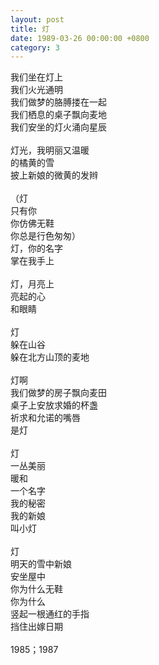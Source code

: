 ```yaml
---
layout: post
title: 灯
date: 1989-03-26 00:00:00 +0800
category: 3
---
```


我们坐在灯上<br>
我们火光通明<br>
我们做梦的胳膊搂在一起<br>
我们栖息的桌子飘向麦地<br>
我们安坐的灯火涌向星辰<br>
<br>
灯光，我明丽又温暖<br>
的橘黄的雪<br>
披上新娘的微黄的发辫<br>
<br>
（灯<br>
只有你<br>
你仿佛无鞋<br>
你总是行色匆匆）<br>
灯，你的名字<br>
掌在我手上<br>
<br>
灯，月亮上<br>
亮起的心<br>
和眼睛<br>
<br>
灯<br>
躲在山谷<br>
躲在北方山顶的麦地<br>
<br>
灯啊<br>
我们做梦的房子飘向麦田<br>
桌子上安放求婚的杯盏<br>
祈求和允诺的嘴唇<br>
是灯<br>
<br>
灯<br>
一丛美丽<br>
暖和<br>
一个名字<br>
我的秘密<br>
我的新娘<br>
叫小灯<br>
<br>
灯<br>
明天的雪中新娘<br>
安坐屋中<br>
你为什么无鞋<br>
你为什么<br>
竖起一根通红的手指<br>
挡住出嫁日期<br>
<br>
1985；1987